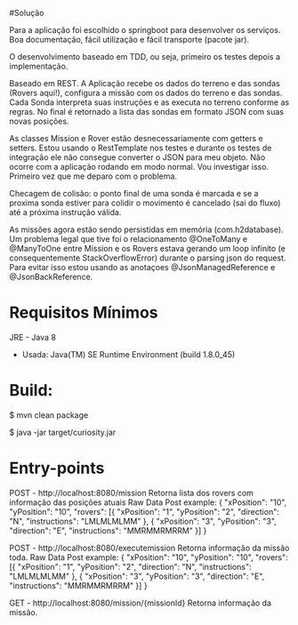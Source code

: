 #Solução

Para a aplicação foi escolhido o springboot para desenvolver os serviços. Boa documentação, fácil utilização e fácil 
transporte (pacote jar).

O desenvolvimento baseado em TDD, ou seja, primeiro os testes depois a implementação. 

Baseado em REST. A Aplicação recebe os dados do terreno e das sondas (Rovers aqui!), configura a missão com os dados do terreno
e das sondas. Cada Sonda interpreta suas instruções e as executa no terreno conforme as regras. No final é retornado a lista 
das sondas em formato JSON com suas novas posições.

As classes Mission e Rover estão desnecessariamente com getters e setters. Estou usando o RestTemplate nos testes e durante
os testes de integração ele não consegue converter o JSON para meu objeto. Não ocorre com a aplicação rodando 
em modo normal. Vou investigar isso. Primeiro vez que me deparo com o problema. 

Checagem de colisão: o ponto final de uma sonda é marcada e se a proxima sonda estiver para colidir o movimento é 
cancelado (sai do fluxo) até a próxima instrução válida. 

As missões agora estão sendo persistidas em memória (com.h2database). Um problema legal que tive foi o relacionamento 
@OneToMany e @ManyToOne entre Mission e os Rovers estava gerando um loop infinito (e consequentemente StackOverflowError)
durante o parsing json do request. Para evitar isso estou usando as anotaçoes @JsonManagedReference e @JsonBackReference. 


# Requisitos Mínimos
JRE - Java 8
- Usada: Java(TM) SE Runtime Environment (build 1.8.0_45)

# Build:
$ mvn clean package

$ java -jar target/curiosity.jar 

# Entry-points  

POST - http://localhost:8080/mission
Retorna lista dos rovers com informação das posições atuais
Raw Data Post example: 
{
	"xPosition": "10",
	"yPosition": "10",
	"rovers": [{
		"xPosition": "1",
		"yPosition": "2",
		"direction": "N",
		"instructions": "LMLMLMLMM"
	}, {
		"xPosition": "3",
		"yPosition": "3",
		"direction": "E",
		"instructions": "MMRMMRMRRM"
	}]
}

POST - http://localhost:8080/executemission
Retorna informação da missão toda.
Raw Data Post example: 
{
	"xPosition": "10",
	"yPosition": "10",
	"rovers": [{
		"xPosition": "1",
		"yPosition": "2",
		"direction": "N",
		"instructions": "LMLMLMLMM"
	}, {
		"xPosition": "3",
		"yPosition": "3",
		"direction": "E",
		"instructions": "MMRMMRMRRM"
	}]
}

GET - http://localhost:8080/mission/{missionId}
Retorna informação da missão.